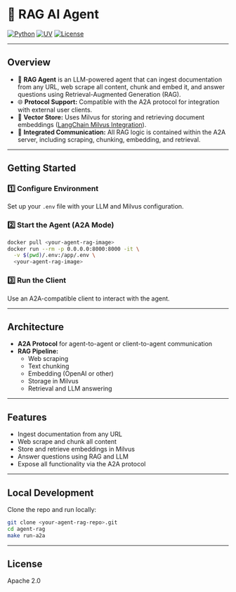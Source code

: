# 🚀 RAG AI Agent

[![Python](https://img.shields.io/badge/python-3.13%2B-blue?logo=python)](https://www.python.org/)
[![UV](https://img.shields.io/badge/uv-0.1%2B-blue?logo=python)](https://github.com/astral-sh/uv)
[![License](https://img.shields.io/badge/license-Apache%202.0-green)](LICENSE)

---

## Overview

- 🤖 **RAG Agent** is an LLM-powered agent that can ingest documentation from any URL, web scrape all content, chunk and embed it, and answer questions using Retrieval-Augmented Generation (RAG).
- 🌐 **Protocol Support:** Compatible with the A2A protocol for integration with external user clients.
- 🧠 **Vector Store:** Uses Milvus for storing and retrieving document embeddings ([LangChain Milvus Integration](https://python.langchain.com/docs/integrations/vectorstores/milvus/)).
- 🔗 **Integrated Communication:** All RAG logic is contained within the A2A server, including scraping, chunking, embedding, and retrieval.

---

## Getting Started

### 1️⃣ Configure Environment

Set up your `.env` file with your LLM and Milvus configuration.

### 2️⃣ Start the Agent (A2A Mode)

```bash
docker pull <your-agent-rag-image>
docker run --rm -p 0.0.0.0:8000:8000 -it \
  -v $(pwd)/.env:/app/.env \
  <your-agent-rag-image>
```

### 3️⃣ Run the Client

Use an A2A-compatible client to interact with the agent.

---

## Architecture

- **A2A Protocol** for agent-to-agent or client-to-agent communication
- **RAG Pipeline:**
  - Web scraping
  - Text chunking
  - Embedding (OpenAI or other)
  - Storage in Milvus
  - Retrieval and LLM answering

---

## Features

- Ingest documentation from any URL
- Web scrape and chunk all content
- Store and retrieve embeddings in Milvus
- Answer questions using RAG and LLM
- Expose all functionality via the A2A protocol

---

## Local Development

Clone the repo and run locally:

```bash
git clone <your-agent-rag-repo>.git
cd agent-rag
make run-a2a
```

---

## License

Apache 2.0